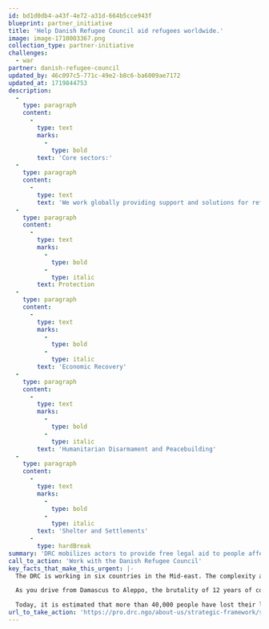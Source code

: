 ```yaml
---
id: bd1d0db4-a43f-4e72-a31d-664b5cce943f
blueprint: partner_initiative
title: 'Help Danish Refugee Council aid refugees worldwide.'
image: image-1710003367.png
collection_type: partner-initiative
challenges:
  - war
partner: danish-refugee-council
updated_by: 46c097c5-771c-49e2-b8c6-ba6009ae7172
updated_at: 1719844753
description:
  -
    type: paragraph
    content:
      -
        type: text
        marks:
          -
            type: bold
        text: 'Core sectors:'
  -
    type: paragraph
    content:
      -
        type: text
        text: 'We work globally providing support and solutions for refugees and displaced people within five core sectors. Learn more about the five core sectors and our work within each of them.'
  -
    type: paragraph
    content:
      -
        type: text
        marks:
          -
            type: bold
          -
            type: italic
        text: Protection
  -
    type: paragraph
    content:
      -
        type: text
        marks:
          -
            type: bold
          -
            type: italic
        text: 'Economic Recovery'
  -
    type: paragraph
    content:
      -
        type: text
        marks:
          -
            type: bold
          -
            type: italic
        text: 'Humanitarian Disarmament and Peacebuilding'
  -
    type: paragraph
    content:
      -
        type: text
        marks:
          -
            type: bold
          -
            type: italic
        text: 'Shelter and Settlements'
      -
        type: hardBreak
summary: 'DRC mobilizes actors to provide free legal aid to people affected by conflict and displacement, thus helping ensure their rights to protection and inclusion, while also increasing the possibilities for them to gain equitable access to markets  --  as an important conduit for services, goods, employment, and income.'
call_to_action: 'Work with the Danish Refugee Council'
key_facts_that_make_this_urgent: |-
  The DRC is working in six countries in the Mid-east. The complexity and depth of aid challenges in Syria is typical of this region:

  As you drive from Damascus to Aleppo, the brutality of 12 years of conflict is apparent across every little town, or big city, along the way. Almost two weeks following an earthquake that shook communities across northern Syria and southern Türkiye, when you enter the city of Aleppo destruction can be seen everywhere, and people can no longer tell whether this is the doing of the conflict or the earthquake.

  Today, it is estimated that more than 40,000 people have lost their lives across Türkiye and Syria, and more than 180,000 people have been displaced in Aleppo alone. Tens of thousands of people have now taken to collective shelters and the streets to find safety, while some have returned to their damaged houses because they simply have nowhere else to go.
url_to_take_action: 'https://pro.drc.ngo/about-us/strategic-framework/strategy/'
---
```

